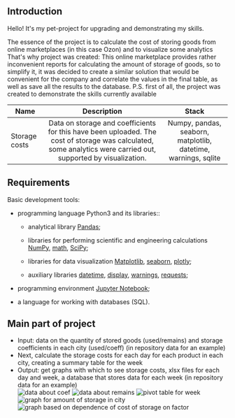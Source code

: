 ## Introduction
Hello! It's my pet-project for upgrading and demonstrating my skills.

The essence of the project is to calculate the cost of storing goods from online marketplaces (in this case Ozon) and to visualize some analytics
That's why project was created: This online marketplace provides rather inconvenient reports for calculating the amount of storage of goods, so to simplify it, it was decided to create a similar solution that would be convenient for the company and correlate the values in the final table, as well as save all the results to the database.
P.S. first of all, the project was created to demonstrate the skills currently available

Name|Description| Stack
-----------|:-------:|:--------: 
Storage costs| Data on storage and coefficients for this have been uploaded. The cost of storage was calculated, some analytics were carried out, supported by visualization. | Numpy, pandas, seaborn, matplotlib, datetime, warnings, sqlite

## Requirements

Basic development tools:

* programming language Python3  and its libraries::

    + analytical library [Pandas](https://pandas.pydata.org/);

    + libraries for performing scientific and engineering calculations [NumPy](https://numpy.org/), [math](https://docs.python.org/3/library/math.html), [SciPy](https://scipy.org/);

    + libraries for data visualization [Matplotlib](https://matplotlib.org/), [seaborn](https://seaborn.pydata.org/), [plotly](https://plotly.com/python/);

    + auxiliary libraries [datetime](https://docs.python.org/3/library/datetime.html), [display](https://ipython.org/ipython-doc/3/api/generated/IPython.display.html), [warnings](https://docs.python.org/3/library/warnings.html), [requests](https://pythonru.com/biblioteki/kratkoe-rukovodstvo-po-biblioteke-python-requests);

* programming environment [Jupyter Notebook](https://jupyter.org/);

* a language for working with databases (SQL).


## Main part of project
* Input: data on the quantity of stored goods (used/remains) and storage coefficients in each city (used/coeff)   (in repository data for an example) <br>
* Next, calculate the storage costs for each day for each product in each city, creating a summary table for the week <br>
* Output: get graphs with which to see storage costs, xlsx files for each day and week, a database that stores data for each week  (in repository data for an example) <br>
![data about coef](https://github.com/KirillKlem/storage_costs/assets/57907908/3fcd79c9-0706-4e50-aec4-cf49621d4e5b)
![data about remains](https://github.com/KirillKlem/storage_costs/assets/57907908/246e5e53-0205-4036-8591-72cd64611161)
![pivot table for week](https://github.com/KirillKlem/storage_costs/assets/57907908/9763e177-9d8c-478e-95da-e83a598e4b02)
![graph for amount of storage in city](https://github.com/KirillKlem/storage_costs/assets/57907908/bfc8bed0-3668-4b21-b86c-38c11e7c1895)
![graph based on dependence of cost of storage on factor](https://github.com/KirillKlem/storage_costs/assets/57907908/48374ba5-9f16-442f-a7a5-058015be9321)





